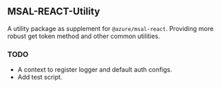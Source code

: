 ## MSAL-REACT-Utility

A utility package as supplement for `@azure/msal-react`. Providing more robust get token method and other common utilities.

### TODO

- A context to register logger and default auth configs.
- Add test script.
